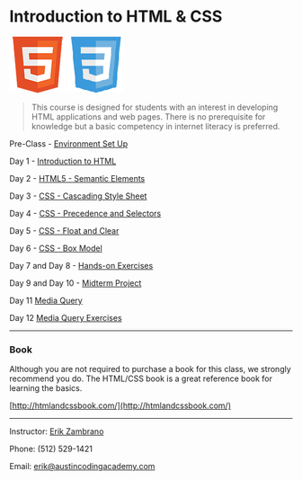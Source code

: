 Introduction to HTML & CSS
========================
   ![HTML](images/html5.png "HTML")
   ![CSS](images/css3.png "CSS")

> This course is designed for students with an interest in developing HTML applications and web pages. There is no prerequisite for knowledge but a basic competency in internet literacy is preferred.

Pre-Class - [Environment Set Up](syllabus/00.md)


Day 1 - [Introduction to HTML](syllabus/01.md)

Day 2 - [HTML5 - Semantic Elements](syllabus/02.md)

Day 3 - [CSS - Cascading Style Sheet](syllabus/03.md)

Day 4 - [CSS - Precedence and Selectors](syllabus/04.md)

Day 5 - [CSS - Float and Clear](syllabus/05.md)

Day 6 - [CSS - Box Model](syllabus/06.md)

Day 7 and Day 8 - [Hands-on Exercises](syllabus/07-08.md)

Day 9 and Day 10 - [Midterm Project](syllabus/09-10.md) 

Day 11 [Media Query](syllabus/11.md)

Day 12 [Media Query Exercises](syllabus/12.md)

***

### Book
Although you are not required to purchase a book for this class, we strongly recommend you do. The HTML/CSS book is a great reference book for learning the basics.

[http://htmlandcssbook.com/](http://htmlandcssbook.com/)

***

Instructor: [Erik Zambrano](http://erikpz.com)

Phone: (512) 529-1421

Email: erik@austincodingacademy.com
